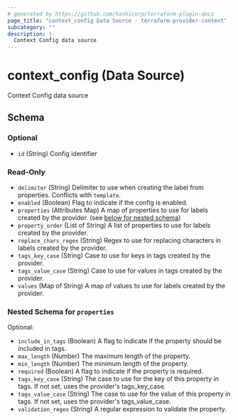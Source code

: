 ```yaml
---
# generated by https://github.com/hashicorp/terraform-plugin-docs
page_title: "context_config Data Source - terraform-provider-context"
subcategory: ""
description: |-
  Context Config data source
---
```


# context_config (Data Source)

Context Config data source



<!-- schema generated by tfplugindocs -->
## Schema

### Optional

- `id` (String) Config identifier

### Read-Only

- `delimiter` (String) Delimiter to use when creating the label from properties. Conflicts with `template`.
- `enabled` (Boolean) Flag to indicate if the config is enabled.
- `properties` (Attributes Map) A map of properties to use for labels created by the provider. (see [below for nested schema](#nestedatt--properties))
- `property_order` (List of String) A list of properties to use for labels created by the provider.
- `replace_chars_regex` (String) Regex to use for replacing characters in labels created by the provider.
- `tags_key_case` (String) Case to use for keys in tags created by the provider.
- `tags_value_case` (String) Case to use for values in tags created by the provider.
- `values` (Map of String) A map of values to use for labels created by the provider.

<a id="nestedatt--properties"></a>
### Nested Schema for `properties`

Optional:

- `include_in_tags` (Boolean) A flag to indicate if the property should be included in tags.
- `max_length` (Number) The maximum length of the property.
- `min_length` (Number) The minimum length of the property.
- `required` (Boolean) A flag to indicate if the property is required.
- `tags_key_case` (String) The case to use for the key of this property in tags. If not set, uses the provider's tags_key_case.
- `tags_value_case` (String) The case to use for the value of this property in tags. If not set, uses the provider's tags_value_case.
- `validation_regex` (String) A regular expression to validate the property.
